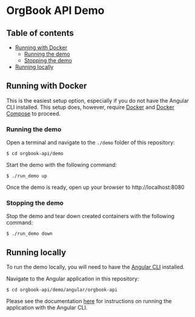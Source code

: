 # OrgBook API Demo

## Table of contents

- [Running with Docker](#running-with-docker)
    - [Running the demo](#running-the-demo)
    - [Stopping the demo](#stopping-the-demo)
- [Running locally](#running-locally)

## Running with Docker

This is the easiest setup option, especially if you do not have the Angular CLI installed. This setup does, however, require [Docker](https://docs.docker.com/get-docker/) and [Docker Compose](https://docs.docker.com/compose/install/) to proceed.

### Running the demo

Open a terminal and navigate to the `./demo` folder of this repository:

```
$ cd orgbook-api/demo
```

Start the demo with the following command:

```
$ ./run_demo up
```

Once the demo is ready, open up your browser to http://localhost:8080

### Stopping the demo

Stop the demo and tear down created containers with the following command:

```
$ ./run_demo down
```

## Running locally

To run the demo locally, you will need to have the [Angular CLI](https://cli.angular.io) installed.

Navigate to the Angular application in this repository:

```
$ cd orgbook-api/demo/angular/orgbook-api
```

Please see the documentation [here](./angular/orgbook-api/README.md) for instructions on running the application with the Angular CLI.